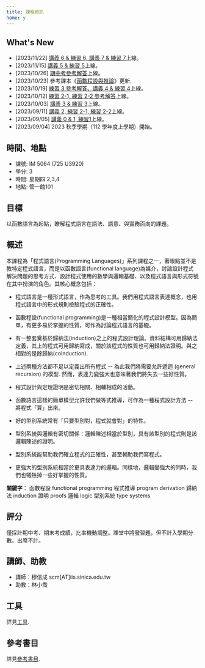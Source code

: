 ```yaml
---
title: 課程資訊
home: y
---
```


## What's New

  * [2023/11/22] [講義 6 & 練習 6, 講義 7 & 練習 7](pages/syllabus.html)上線。
  * [2023/11/15] [講義 5 & 練習 5](pages/syllabus.html)上線。
  * [2023/10/26] [期中考參考解答](pages/syllabus.html)上線。
  * [2023/10/23] 參考課本《[函數程設與推論](/assets/fpbook.pdf)》更新.
  * [2023/10/19] [練習 3 參考解答、講義 4 & 練習 4](pages/syllabus.html)上線。
  * [2023/10/12] [練習 2-1, 練習 2-2 參考解答](pages/syllabus.html)上線。
  * [2023/10/03] [講義 3 & 練習 3](pages/syllabus.html)上線。
  * [2023/09/11] [講義 2, 練習 2-1, 練習 2-2](pages/syllabus.html)上線。
  * [2023/09/05] [講義 0 & 1, 練習1](pages/syllabus.html)上線。
  * [2023/09/04] 2023 秋季學期（112 學年度上學期）開始。

## 時間、地點

  * 課號: IM 5064 (725 U3920)
  * 學分: 3
  * 時間: 星期四 2,3,4
  * 地點: 管一館101

## 目標

以函數語言為起點，瞭解程式語言在語法、語意、與實務面向的課題。

## 概述

本課程為「程式語言(Programming Languages)」系列課程之一，著眼點並不是教特定程式語言，而是以函數語言(functional language)為媒介，討論設計程式解決問題的思考方式、設計程式使用的數學與邏輯基礎、以及程式語言與形式符號在其中扮演的角色。其核心概念包括：

  * 程式語言是一種形式語言，作為思考的工具。我們用程式語言表達概念，也用程式語言中的形式規則檢驗程式的正確性。

  * 函數程設(functional programming)是一種相當簡化的程式設計模型。因為簡單，有更多易於掌握的性質，可作為討論程式語言的基礎。

  * 有一整套奠基於歸納法(induction)之上的程式設計理論。資料結構可用歸納法定義，其上的程式可用歸納寫成，關於該程式的性質也可用歸納法證明。與之相對的是餘歸納(coinduction).

  * 上述兩種方法都不足以定義出所有程式 -- 為此我們將需要允許遞迴 (general recursion) 的模型. 然而，表達力變強大也意味著我們將失去一些好性質。

  * 程式設計與定理證明是密切相關、相輔相成的活動。

  * 函數語言這樣的簡單模型允許我們做等式推導，可作為一種程式設計方法 -- 將程式「算」出來。

  * 好的型別系統常有「只要型別對，程式就會對」的特性。

  * 型別系統與邏輯有密切關係：邏輯陳述相當於型別，具有該型別的程式則是該邏輯陳述的證明。

  * 型別系統能幫助我們確立程式的正確性，甚至輔助我們寫程式。

  * 更強大的型別系統相當於更具表達力的邏輯。同樣地，邏輯變強大的同時，我們也犧牲掉一些好掌握的性質。

**關鍵字**： 函數程設 functional programming 程式推導 program derivation 歸納法 induction 證明 proofs 邏輯 logic 型別系統 type systems

## 評分

僅採計期中考、期末考成績，比率機動調整。課堂中將發習題，但不計入學期分數。出席不計。

## 講師、助教

  * 講師：穆信成 scm[AT]iis.sinica.edu.tw
  * 助教：林小喬

## 工具

詳見[工具](pages/tools.html).

## 參考書目

詳見[參考書目](pages/refs.html).
